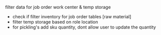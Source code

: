 filter data for job order work center & temp storage
- check if filter inventory for job order tables [raw material]
- filter temp storage based on role location
- for pickling's add sku quantity, dont allow user to update the quantity